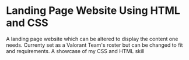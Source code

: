 # Landing Page Website Using HTML and CSS

A landing page website which can be altered to display the content one needs. Currenty set as a Valorant Team's roster but can be changed to fit and requirements.
A showcase of my CSS and HTML skill
